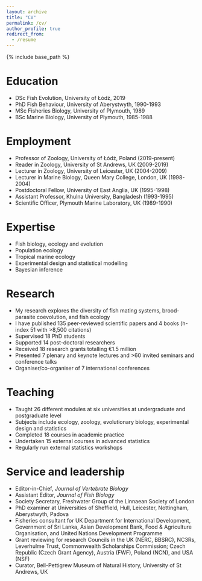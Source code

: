 ```yaml
---
layout: archive
title: "CV"
permalink: /cv/
author_profile: true
redirect_from:
  - /resume
---
```


{% include base_path %}

Education
======
* DSc Fish Evolution, University of Łódź, 2019
* PhD Fish Behaviour, University of Aberystwyth, 1990-1993
* MSc Fisheries Biology, University of Plymouth, 1989
* BSc Marine Biology, University of Plymouth, 1985-1988


Employment
======
* Professor of Zoology, University of Łódź, Poland (2019-present)
* Reader in Zoology, University of St Andrews, UK (2009-2019)
* Lecturer in Zoology, University of Leicester, UK (2004-2009)
* Lecturer in Marine Biology, Queen Mary College, London, UK (1998-2004)
* Postdoctoral Fellow, University of East Anglia, UK (1995-1998)
* Assistant Professor, Khulna University, Bangladesh (1993-1995)
* Scientific Officer, Plymouth Marine Laboratory, UK (1989-1990)


Expertise
======
* Fish biology, ecology and evolution
* Population ecology
* Tropical marine ecology
* Experimental design and statistical modelling
* Bayesian inference


Research
======
* My research explores the diversity of fish mating systems, brood-parasite coevolution, and fish ecology
* I have published 135 peer-reviewed scientific papers and 4 books (h-index 51 with >8,500 citations)
* Supervised 18 PhD students
* Supported 14 post-doctoral researchers
* Received 18 research grants totalling €1.5 million
* Presented 7 plenary and keynote lectures and >60 invited seminars and conference talks
* Organiser/co-organiser of 7 international conferences


Teaching
======
* Taught 26 different modules at six universities at undergraduate and postgraduate level
* Subjects include ecology, zoology, evolutionary biology, experimental design and statistics
* Completed 18 courses in academic practice 
* Undertaken 15 external courses in advanced statistics
* Regularly run external statistics workshops

  
Service and leadership
======
* Editor-in-Chief, *Journal of Vertebrate Biology*
* Assistant Editor, *Journal of Fish Biology*
* Society Secretary, Freshwater Group of the Linnaean Society of London
* PhD examiner at Universities of Sheffield, Hull, Leicester, Nottingham, Aberystwyth, Padova
* Fisheries consultant for UK Department for International Development, Government of Sri Lanka, Asian Development Bank, Food & Agriculture Organisation, and United Nations Development Programme
* Grant reviewing for research Councils in the UK (NERC, BBSRC), NC3Rs, Leverhulme Trust, Commonwealth Scholarships Commission; Czech Republic (Czech Grant Agency), Austria (FWF), Poland (NCN), and USA (NSF)
* Curator, Bell-Pettigrew Museum of Natural History, University of St Andrews, UK
